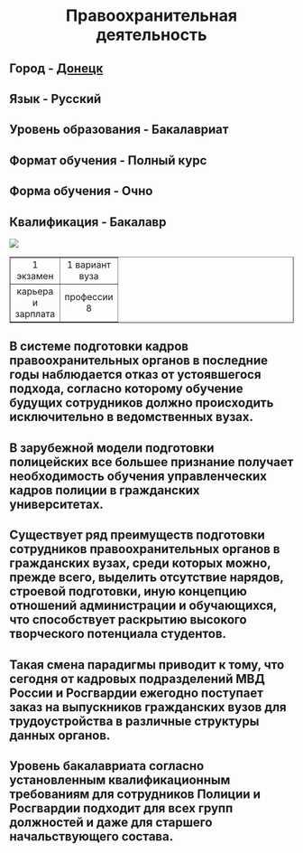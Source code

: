 <html> 
<head> 
<title>Полиция</title> 
</head> 
<body>
<H1 ALIGN="center">Правоохранительная деятельность</H1>
<H2>Город - <A HREF="[https://ru.wikipedia.org/wiki/%D0%94%D0%BE%D0%BD%D0%B5%D1%86%D0%BA]">Донецк</A> </H2>
<H2>Язык - Русский</H2> 
<H2>Уровень образования - Бакалавриат</H2>
<H2>Формат обучения - Полный курс</H2>
<H2>Форма обучения - Очно</H2>
<H2>Квалификация - Бакалавр</H2>
<IMG SRC="265.jpg">
<table border="1" width="100 %">
 <tr>
 <td align="center" width="50 %">1 экзамен</td>
 <td align="center" width="50 %">1 вариант вуза</td>
 </tr>
 <tr>
 <td align="center" width="50 %">карьера и зарплата</td>
 <td align="center" width="50 %">профессии 8</td>
 </tr>
 </table>
<H2>В системе подготовки кадров правоохранительных органов в последние годы наблюдается отказ от устоявшегося подхода, согласно которому обучение будущих сотрудников должно происходить исключительно в ведомственных вузах.</H2>
<H2>В зарубежной модели подготовки полицейских все большее признание получает необходимость обучения управленческих кадров полиции в гражданских университетах.</H2>
<H2>Существует ряд преимуществ подготовки сотрудников правоохранительных органов в гражданских вузах, среди которых можно, прежде всего, выделить отсутствие нарядов, строевой подготовки, иную концепцию отношений администрации и обучающихся, что способствует раскрытию высокого творческого потенциала студентов.</H2>
<H2>Такая смена парадигмы приводит к тому, что сегодня от кадровых подразделений МВД России и Росгвардии ежегодно поступает заказ на выпускников гражданских вузов для трудоустройства в различные структуры данных органов.</H2>
<H2>Уровень бакалавриата согласно установленным квалификационным требованиям для сотрудников Полиции и Росгвардии подходит для всех групп должностей и даже для старшего начальствующего состава.</H2>
<P></P> 
</body> 
</html>
